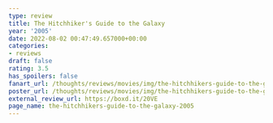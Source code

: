 ```yaml
---
type: review
title: The Hitchhiker's Guide to the Galaxy
year: '2005'
date: 2022-08-02 00:47:49.657000+00:00
categories:
- reviews
draft: false
rating: 3.5
has_spoilers: false
fanart_url: /thoughts/reviews/movies/img/the-hitchhikers-guide-to-the-galaxy-2005_fanart.png
poster_url: /thoughts/reviews/movies/img/the-hitchhikers-guide-to-the-galaxy-2005_poster.png
external_review_url: https://boxd.it/20VE
page_name: the-hitchhikers-guide-to-the-galaxy-2005
---
```


